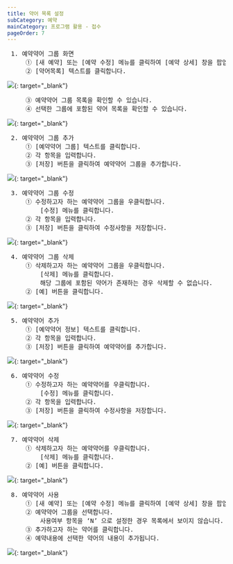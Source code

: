 ```yaml
---
title: 약어 목록 설정
subCategory: 예약
mainCategory: 프로그램 활용 - 접수
pageOrder: 7
---
```


<pre>
 <t2><bold>1. 예약약어 그룹 화면</bold></t2>
     ① [새 예약] 또는 [예약 수정] 메뉴를 클릭하여 [예약 상세] 창을 팝업합니다.
     ② [약어목록] 텍스트를 클릭합니다.
</pre>

[![]({{site.url}}/images/{{page.url}}_1.png)]({{site.url}}/images/{{page.url}}_1.png){: target="_blank"}

<pre>
     ③ 예약약어 그룹 목록을 확인할 수 있습니다.
     ④ 선택한 그룹에 포함된 약어 목록을 확인할 수 있습니다.
</pre>

[![]({{site.url}}/images/{{page.url}}_2.png)]({{site.url}}/images/{{page.url}}_2.png){: target="_blank"}

<pre>
 <t2><bold>2. 예약약어 그룹 추가</bold></t2>
     ① [예약약어 그룹] 텍스트를 클릭합니다.
     ② 각 항목을 입력합니다.
     ③ [저장] 버튼을 클릭하여 예약약어 그룹을 추가합니다.
</pre>

[![]({{site.url}}/images/{{page.url}}_3.png)]({{site.url}}/images/{{page.url}}_3.png){: target="_blank"}

<pre>
 <t2><bold>3. 예약약어 그룹 수정</bold></t2>
     ① 수정하고자 하는 예약약어 그룹을 우클릭합니다.
         [수정] 메뉴를 클릭합니다.
     ② 각 항목을 입력합니다.
     ③ [저장] 버튼을 클릭하여 수정사항을 저장합니다.
</pre>

[![]({{site.url}}/images/{{page.url}}_4.png)]({{site.url}}/images/{{page.url}}_4.png){: target="_blank"}

<pre>
 <t2><bold>4. 예약약어 그룹 삭제</bold></t2>
     ① 삭제하고자 하는 예약약어 그룹을 우클릭합니다.
         [삭제] 메뉴를 클릭합니다.
         해당 그룹에 포함된 약어가 존재하는 경우 삭제할 수 없습니다.
     ② [예] 버튼을 클릭합니다.
</pre>

[![]({{site.url}}/images/{{page.url}}_5.png)]({{site.url}}/images/{{page.url}}_5.png){: target="_blank"}

<pre>
 <t2><bold>5. 예약약어 추가</bold></t2>
     ① [예약약어 정보] 텍스트를 클릭합니다.
     ② 각 항목을 입력합니다.
     ③ [저장] 버튼을 클릭하여 예약약어를 추가합니다.
</pre>

[![]({{site.url}}/images/{{page.url}}_6.png)]({{site.url}}/images/{{page.url}}_6.png){: target="_blank"}

<pre>
 <t2><bold>6. 예약약어 수정</bold></t2>
     ① 수정하고자 하는 예약약어를 우클릭합니다.
         [수정] 메뉴를 클릭합니다.
     ② 각 항목을 입력합니다.
     ③ [저장] 버튼을 클릭하여 수정사항을 저장합니다.
</pre>

[![]({{site.url}}/images/{{page.url}}_7.png)]({{site.url}}/images/{{page.url}}_7.png){: target="_blank"}

<pre>
 <t2><bold>7. 예약약어 삭제</bold></t2>
     ① 삭제하고자 하는 예약약어를 우클릭합니다.
         [삭제] 메뉴를 클릭합니다.
     ② [예] 버튼을 클릭합니다.
</pre>

[![]({{site.url}}/images/{{page.url}}_8.png)]({{site.url}}/images/{{page.url}}_8.png){: target="_blank"}

<pre>
 <t2><bold>8. 예약약어 사용</bold></t2>
     ① [새 예약] 또는 [예약 수정] 메뉴를 클릭하여 [예약 상세] 창을 팝업합니다.
     ② 예약약어 그룹을 선택합니다.
         사용여부 항목을 ‘N’ 으로 설정한 경우 목록에서 보이지 않습니다.
     ③ 추가하고자 하는 약어를 클릭합니다.
     ④ 예약내용에 선택한 약어의 내용이 추가됩니다.
</pre>

[![]({{site.url}}/images/{{page.url}}_9.png)]({{site.url}}/images/{{page.url}}_9.png){: target="_blank"}